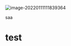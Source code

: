 ![image-20220111111839364](C:\Users\qs2720\AppData\Roaming\Typora\typora-user-images\image-20220111111839364.png)

saa

# test

